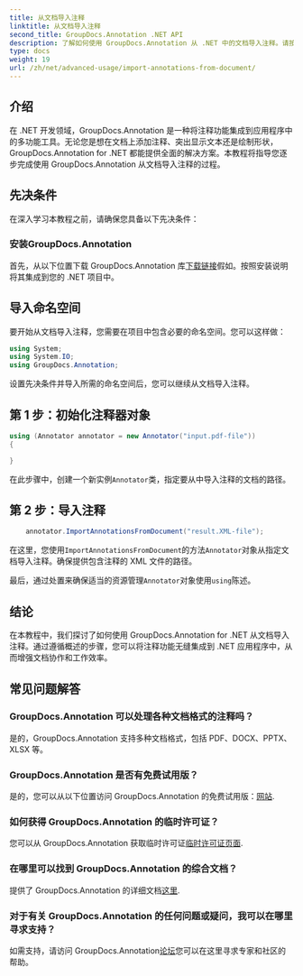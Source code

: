 ```yaml
---
title: 从文档导入注释
linktitle: 从文档导入注释
second_title: GroupDocs.Annotation .NET API
description: 了解如何使用 GroupDocs.Annotation 从 .NET 中的文档导入注释。请按照我们的分步教程进行无缝集成。
type: docs
weight: 19
url: /zh/net/advanced-usage/import-annotations-from-document/
---
```

## 介绍
在 .NET 开发领域，GroupDocs.Annotation 是一种将注释功能集成到应用程序中的多功能工具。无论您是想在文档上添加注释、突出显示文本还是绘制形状，GroupDocs.Annotation for .NET 都能提供全面的解决方案。本教程将指导您逐步完成使用 GroupDocs.Annotation 从文档导入注释的过程。
## 先决条件
在深入学习本教程之前，请确保您具备以下先决条件：
### 安装GroupDocs.Annotation
首先，从以下位置下载 GroupDocs.Annotation 库[下载链接](https://releases.groupdocs.com/annotation/net/)假如。按照安装说明将其集成到您的 .NET 项目中。

## 导入命名空间
要开始从文档导入注释，您需要在项目中包含必要的命名空间。您可以这样做：

```csharp
using System;
using System.IO;
using GroupDocs.Annotation;
```

设置先决条件并导入所需的命名空间后，您可以继续从文档导入注释。
## 第 1 步：初始化注释器对象
```csharp
using (Annotator annotator = new Annotator("input.pdf-file"))
{

}
```
在此步骤中，创建一个新实例`Annotator`类，指定要从中导入注释的文档的路径。
## 第 2 步：导入注释
```csharp
	annotator.ImportAnnotationsFromDocument("result.XML-file");
```
在这里，您使用`ImportAnnotationsFromDocument`的方法`Annotator`对象从指定文档导入注释。确保提供包含注释的 XML 文件的路径。

最后，通过处置来确保适当的资源管理`Annotator`对象使用`using`陈述。

## 结论
在本教程中，我们探讨了如何使用 GroupDocs.Annotation for .NET 从文档导入注释。通过遵循概述的步骤，您可以将注释功能无缝集成到 .NET 应用程序中，从而增强文档协作和工作效率。
## 常见问题解答
### GroupDocs.Annotation 可以处理各种文档格式的注释吗？
是的，GroupDocs.Annotation 支持多种文档格式，包括 PDF、DOCX、PPTX、XLSX 等。
### GroupDocs.Annotation 是否有免费试用版？
是的，您可以从以下位置访问 GroupDocs.Annotation 的免费试用版：[网站](https://releases.groupdocs.com/).
### 如何获得 GroupDocs.Annotation 的临时许可证？
您可以从 GroupDocs.Annotation 获取临时许可证[临时许可证页面](https://purchase.groupdocs.com/temporary-license/).
### 在哪里可以找到 GroupDocs.Annotation 的综合文档？
提供了 GroupDocs.Annotation 的详细文档[这里](https://reference.groupdocs.com/annotation/net/).
### 对于有关 GroupDocs.Annotation 的任何问题或疑问，我可以在哪里寻求支持？
如需支持，请访问 GroupDocs.Annotation[论坛](https://forum.groupdocs.com/c/annotation/10)您可以在这里寻求专家和社区的帮助。